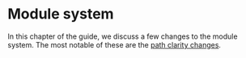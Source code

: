 # Module system

[path clarity changes]: /rust-2018/module-system/path-clarity.html

In this chapter of the guide, we discuss a few changes to the module system.
The most notable of these are the [path clarity changes].
